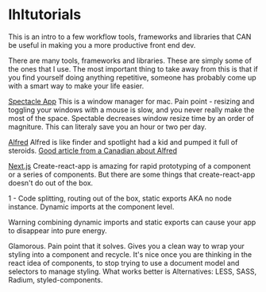 # lhltutorials
This is an intro to a few workflow tools, frameworks and libraries that CAN be useful in making you a more 
productive front end dev. 

There are many tools, frameworks and libraries. These are simply some of the ones that I use. The most important
thing to take away from this is that if you find yourself doing anything repetitive, someone has probably come up with a smart way to make your life easier. 

[Spectacle App](https://www.spectacleapp.com/)
This is a window manager for mac. Pain point - resizing and toggling your windows with a mouse is slow, and you never really make the most of the space. 
Spectable decreases window resize time by an order of magniture. This can literaly save you an hour or two per day. 

[Alfred](https://www.alfredapp.com/) Alfred is like finder and spotlight had a kid and pumped it full of steroids. [Good article from a Canadian about Alfred](https://medium.com/@rurka/kill-the-dock-for-macos-dcb1d4ba8c8c)

[Next.js](https://github.com/zeit/next.js/) Create-react-app is amazing for rapid prototyping of a component or a series of components. But there are some things that create-react-app doesn't do out of the box. 

1 - Code splitting, routing out of the box, static exports AKA no node instance. Dynamic imports at the component level. 

Warning combining dynamic imports and static exports can cause your app to disappear into pure energy. 

Glamorous. Pain point that it solves. Gives you a clean way to wrap your styling into a component and recycle. 
It's nice once you are thinking in the react idea of components, to stop trying to use a document model and selectors to manage styling. What works better is 
Alternatives: LESS, SASS, Radium, styled-components. 


